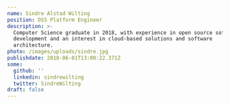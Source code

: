 ```yaml
---
name: Sindre Alstad Wilting
position: OSS Platform Engineer
description: >-
  Computer Science graduate in 2018, with experience in open source software
  development and an interest in cloud-based solutions and software
  architecture.
photo: /images/uploads/sindre.jpg
publishdate: 2018-06-01T13:00:22.371Z
some:
  github: ''
  linkedin: sindrewilting
  twitter: SindreWilting
draft: false
---
```


